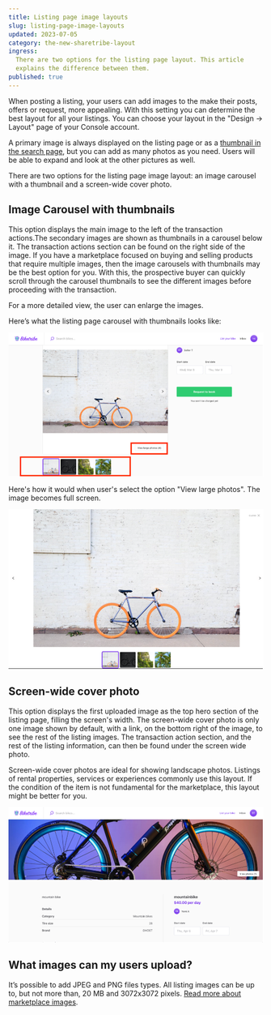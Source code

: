 ```yaml
---
title: Listing page image layouts
slug: listing-page-image-layouts
updated: 2023-07-05
category: the-new-sharetribe-layout
ingress:
  There are two options for the listing page layout. This article
  explains the difference between them.
published: true
---
```


When posting a listing, your users can add images to the make their
posts, offers or request, more appealing. With this setting you can
determine the best layout for all your listings. You can choose your
layout in the "Design → Layout" page of your Console account.

A primary image is always displayed on the listing page or as a
[thumbnail in the search page](https://www.sharetribe.com/docs/the-new-sharetribe/listing-thumbnail-aspect-ratio/),
but you can add as many photos as you need. Users will be able to expand
and look at the other pictures as well.

There are two options for the listing page image layout: an image
carousel with a thumbnail and a screen-wide cover photo.

## Image Carousel with thumbnails

This option displays the main image to the left of the transaction
actions.The secondary images are shown as thumbnails in a carousel below
it. The transaction actions section can be found on the right side of
the image. If you have a marketplace focused on buying and selling
products that require multiple images, then the image carousels with
thumbnails may be the best option for you. With this, the prospective
buyer can quickly scroll through the carousel thumbnails to see the
different images before proceeding with the transaction.

For a more detailed view, the user can enlarge the images.

Here’s what the listing page carousel with thumbnails looks like:

![image carousel with thumbails](./image-carousel-with-thumbnail.png)

Here's how it would when user's select the option "View large photos".
The image becomes full screen.

![fullscreen image of carousel with thumbnails](./fullscreen-image.png)

## Screen-wide cover photo

This option displays the first uploaded image as the top hero section of
the listing page, filling the screen's width. The screen-wide cover
photo is only one image shown by default, with a link, on the bottom
right of the image, to see the rest of the listing images. The
transaction action section, and the rest of the listing information, can
then be found under the screen wide photo.

Screen-wide cover photos are ideal for showing landscape photos.
Listings of rental properties, services or experiences commonly use this
layout. If the condition of the item is not fundamental for the
marketplace, this layout might be better for you.

![screenwide cover photo](./screenwide-cover-photo.png)

## What images can my users upload?

It’s possible to add JPEG and PNG files types. All listing images can be
up to, but not more than, 20 MB and 3072x3072 pixels.
[Read more about marketplace images](https://www.sharetribe.com/docs/the-new-sharetribe/how-to-add-good-looking-logos-and-images/).
